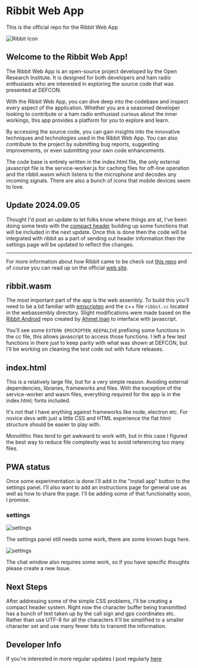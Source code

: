 # Ribbit Web App

This is the official repo for the Ribbit Web App

![Ribbit Icon](/ribbiticon-512.png)

## Welcome to the Ribbit Web App!

The Ribbit Web App is an open-source project developed by the Open Research Institute. It is designed for both developers and ham radio enthusiasts who are interested in exploring the source code that was presented at DEFCON.

With the Ribbit Web App, you can dive deep into the codebase and inspect every aspect of the application. Whether you are a seasoned developer looking to contribute or a ham radio enthusiast curious about the inner workings, this app provides a platform for you to explore and learn.

By accessing the source code, you can gain insights into the innovative techniques and technologies used in the Ribbit Web App. You can also contribute to the project by submitting bug reports, suggesting improvements, or even submitting your own code enhancements.

The code base is entirely written in the index.html file, the only external javascript file is the service-worker.js for caching files for off-line operation and the ribbit.wasm which listens to the microphone and decodes any incoming signals. There are also a bunch of icons that mobile devices seem to love.

## Update 2024.09.05

Thought I'd post an update to let folks know where things are at, I've been doing some tests with the [compact header](https://ham.okita.ninja/compact.html) building up some functions that will be included in the next update. Once this is done then the code will be integrated with ribbit as a part of sending out header information then the settings page will be updated to reflect the changes.

---

For more information about how Ribbit came to be check out [this repo](https://github.com/OpenResearchInstitute/ribbit) and of course you can read up on the official [web site](https://ribbitradio.org).

## ribbit.wasm

The most important part of the app is the web assembly. To build this you'll need to be a bit familiar with [emscripten](https://emscripten.org/) and the c++ file `ribbit.cc`  located in the webassembly directory. Slight modifications were made based on the [Ribbit Android](https://github.com/OpenResearchInstitute/Ribbit_Android) repo created by [Ahmet Inan](https://github.com/xdsopl) to interface with javascript.

You'll see some `EXTERN EMSCRIPTEN_KEEPALIVE` prefixing some functions in the cc file, this allows javascript to access those functions. I left a few test functions in there just to keep parity with what was shown at DEFCON, but I'll be working on cleaning the test code out with future releases.

## index.html

This is a relatively large file, but for a very simple reason. Avoiding external dependencies, libraries, frameworks and files. With the exception of the service-worker and wasm files, everything required for the app is in the index.html; fonts included.

It's not that I have anything against frameworks like node, electron etc. For novice devs with just a little CSS and HTML experience the flat html structure should be easier to play with.

Monolithic files tend to get awkward to work with, but in this case I figured the best way to reduce file complexity was to avoid referencing too many files.

## PWA status

Once some experimentation is done I'll add in the "install app" button to the settings panel. I'll also want to add an instructions page for general use as well as how to share the page. I'll be adding some of that functionality soon, I promise.

### settings

![settings](/media/settings.png)

The settings panel still needs some work, there are some known bugs here.

![settings](/media/chat.png)

The chat window also requires some work, so if you have specific thoughts please create a new Issue.

## Next Steps

After addressing some of the simple CSS problems, I'll be creating a compact header system. Right now the character buffer being transmitted has a bunch of text taken up by the call sign and gps coordinates etc. Rather than use UTF-8 for all the characters it'll be simplified to a smaller character set and use many fewer bits to transmit the information.

## Developer Info

If you're interested in more regular updates I post regularly [here](https://ham.okita.ninja/)
